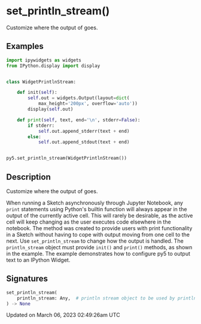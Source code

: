# set_println_stream()

Customize where the output of [](sketch_println) goes.

## Examples

<div class="example-table">

<div class="example-row"><div class="example-cell-image">

</div><div class="example-cell-code">

```python
import ipywidgets as widgets
from IPython.display import display


class WidgetPrintlnStream:

    def init(self):
        self.out = widgets.Output(layout=dict(
            max_height='200px', overflow='auto'))
        display(self.out)

    def print(self, text, end='\n', stderr=False):
        if stderr:
            self.out.append_stderr(text + end)
        else:
            self.out.append_stdout(text + end)


py5.set_println_stream(WidgetPrintlnStream())
```

</div></div>

</div>

## Description

Customize where the output of [](sketch_println) goes.

When running a Sketch asynchronously through Jupyter Notebook, any `print` statements using Python's builtin function will always appear in the output of the currently active cell. This will rarely be desirable, as the active cell will keep changing as the user executes code elsewhere in the notebook. The [](sketch_println) method was created to provide users with print functionality in a Sketch without having to cope with output moving from one cell to the next. Use `set_println_stream` to change how the output is handled. The `println_stream` object must provide `init()` and `print()` methods, as shown in the example. The example demonstrates how to configure py5 to output text to an IPython Widget.

## Signatures

```python
set_println_stream(
    println_stream: Any,  # println stream object to be used by println method
) -> None
```

Updated on March 06, 2023 02:49:26am UTC
